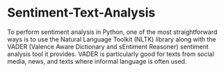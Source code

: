 # Sentiment-Text-Analysis
To perform sentiment analysis in Python, one of the most straightforward ways is to use the Natural Language Toolkit (NLTK) library along with the VADER (Valence Aware Dictionary and sEntiment Reasoner) sentiment analysis tool it provides. VADER is particularly good for texts from social media, news, and texts where informal language is often used.
